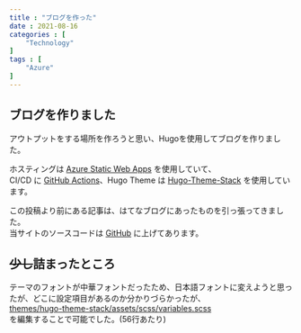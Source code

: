 ```yaml
---
title : "ブログを作った"
date : 2021-08-16
categories : [
    "Technology"
]
tags : [
    "Azure"
]
---
```


## ブログを作りました
アウトプットをする場所を作ろうと思い、Hugoを使用してブログを作りました。

ホスティングは [Azure Static Web Apps](https://azure.microsoft.com/ja-jp/services/app-service/static/) を使用していて、  
CI/CD に [GitHub Actions](https://github.co.jp/features/actions)、Hugo Theme は [Hugo-Theme-Stack](https://github.com/CaiJimmy/hugo-theme-stack) を使用しています。

この投稿より前にある記事は、はてなブログにあったものを引っ張ってきました。  
当サイトのソースコードは [GitHub](https://github.com/rikupin1105/blog.rikupin.com) に上げてあります。

## ~~少し~~詰まったところ
テーマのフォントが中華フォントだったため、日本語フォントに変えようと思ったが、どこに設定項目があるのか分かりづらかったが、  
[themes/hugo-theme-stack/assets/scss/variables.scss](https://github.com/CaiJimmy/hugo-theme-stack/blob/master/assets/scss/variables.scss)  
を編集することで可能でした。(56行あたり)
